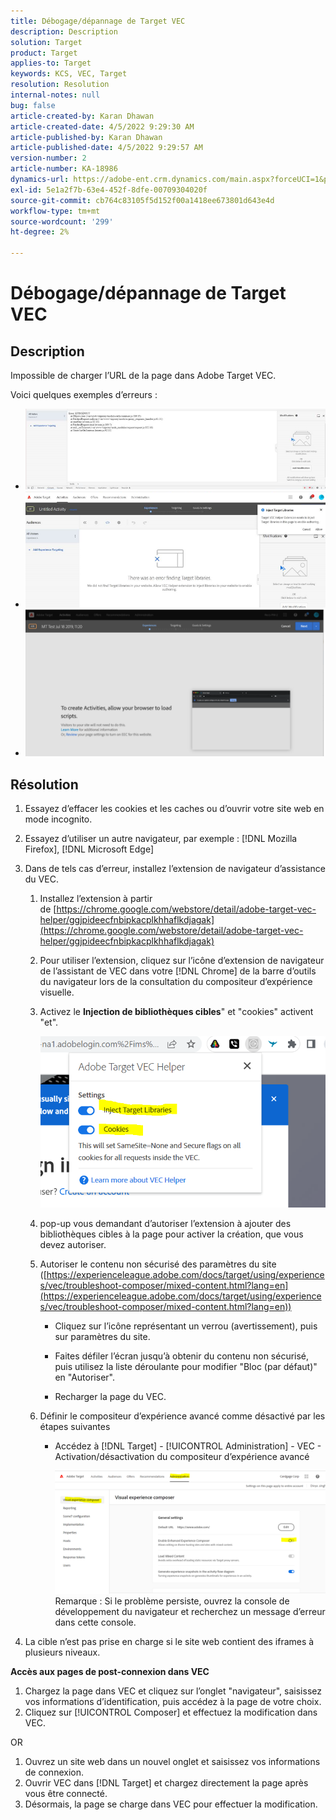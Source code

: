```yaml
---
title: Débogage/dépannage de Target VEC
description: Description
solution: Target
product: Target
applies-to: Target
keywords: KCS, VEC, Target
resolution: Resolution
internal-notes: null
bug: false
article-created-by: Karan Dhawan
article-created-date: 4/5/2022 9:29:30 AM
article-published-by: Karan Dhawan
article-published-date: 4/5/2022 9:29:57 AM
version-number: 2
article-number: KA-18986
dynamics-url: https://adobe-ent.crm.dynamics.com/main.aspx?forceUCI=1&pagetype=entityrecord&etn=knowledgearticle&id=ec1691de-c2b4-ec11-983f-000d3a5d0d73
exl-id: 5e1a2f7b-63e4-452f-8dfe-00709304020f
source-git-commit: cb764c83105f5d152f00a1418ee673801d643e4d
workflow-type: tm+mt
source-wordcount: '299'
ht-degree: 2%

---
```


# Débogage/dépannage de Target VEC

## Description

Impossible de charger l’URL de la page dans Adobe Target VEC.

Voici quelques exemples d’erreurs :

- ![](assets/___f81691de-c2b4-ec11-983f-000d3a5d0d73___.png)
- ![](assets/___071791de-c2b4-ec11-983f-000d3a5d0d73___.png)
- ![](assets/___0a1791de-c2b4-ec11-983f-000d3a5d0d73___.png)

## Résolution

1. Essayez d’effacer les cookies et les caches ou d’ouvrir votre site web en mode incognito. 

1. Essayez d’utiliser un autre navigateur, par exemple : [!DNL Mozilla Firefox], [!DNL Microsoft Edge]

1. Dans de tels cas d’erreur, installez l’extension de navigateur d’assistance du VEC.

   1. Installez l’extension à partir de [https://chrome.google.com/webstore/detail/adobe-target-vec-helper/ggjpideecfnbipkacplkhhaflkdjagak](https://chrome.google.com/webstore/detail/adobe-target-vec-helper/ggjpideecfnbipkacplkhhaflkdjagak)

   1. Pour utiliser l’extension, cliquez sur l’icône d’extension de navigateur de l’assistant de VEC dans votre [!DNL Chrome] de la barre d’outils du navigateur lors de la consultation du compositeur d’expérience visuelle. 

   1. Activez le **Injection de bibliothèques cibles**&quot; et &quot;cookies&quot; activent &quot;et&quot;.

      ![](assets/92bf52bf-21ab-ec11-983f-000d3a349523.png)

   1. pop-up vous demandant d’autoriser l’extension à ajouter des bibliothèques cibles à la page pour activer la création, que vous devez autoriser.

   1. Autoriser le contenu non sécurisé des paramètres du site ([https://experienceleague.adobe.com/docs/target/using/experiences/vec/troubleshoot-composer/mixed-content.html?lang=en](https://experienceleague.adobe.com/docs/target/using/experiences/vec/troubleshoot-composer/mixed-content.html?lang=en))

      - Cliquez sur l’icône représentant un verrou (avertissement), puis sur paramètres du site.

      - Faites défiler l’écran jusqu’à obtenir du contenu non sécurisé, puis utilisez la liste déroulante pour modifier &quot;Bloc (par défaut)&quot; en &quot;Autoriser&quot;.

      - Recharger la page du VEC.
   1. Définir le compositeur d’expérience avancé comme désactivé par les étapes suivantes

      - Accédez à [!DNL Target] - [!UICONTROL Administration] - VEC - Activation/désactivation du compositeur d’expérience avancé

         ![](assets/90fdfd56-26ab-ec11-983f-000d3a349523.png)
   Remarque : Si le problème persiste, ouvrez la console de développement du navigateur et recherchez un message d’erreur dans cette console.

1. La cible n’est pas prise en charge si le site web contient des iframes à plusieurs niveaux. 

**Accès aux pages de post-connexion dans VEC**

1. Chargez la page dans VEC et cliquez sur l’onglet &quot;navigateur&quot;, saisissez vos informations d’identification, puis accédez à la page de votre choix. 
1. Cliquez sur [!UICONTROL Composer] et effectuez la modification dans VEC. 

OR

1. Ouvrez un site web dans un nouvel onglet et saisissez vos informations de connexion.
1. Ouvrir VEC dans [!DNL Target] et chargez directement la page après vous être connecté. 
1. Désormais, la page se charge dans VEC pour effectuer la modification.
